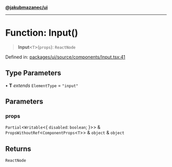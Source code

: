 [**@jakubmazanec/ui**](../README.md)

---

# Function: Input()

> **Input**\<`T`\>(`props`): `ReactNode`

Defined in:
[packages/ui/source/components/Input.tsx:41](https://github.com/jakubmazanec/tools/blob/66e975ab265618dba82f8e4c56654145b7ba4db7/packages/ui/source/components/Input.tsx#L41)

## Type Parameters

• **T** _extends_ `ElementType` = `"input"`

## Parameters

### props

`Partial`\<`Writable`\<\{ `disabled`: `boolean`; \}\>\> &
`PropsWithoutRef`\<`ComponentProps`\<`T`\>\> & `object` & `object`

## Returns

`ReactNode`
